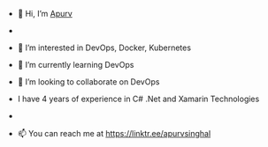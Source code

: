 - 👋 Hi, I’m [Apurv](https://linktr.ee/apurvsinghal)
- 
- 👀 I’m interested in DevOps, Docker, Kubernetes
- 🌱 I’m currently learning DevOps
- 💞️ I’m looking to collaborate on DevOps

- I have 4 years of experience in C# .Net and Xamarin Technologies
- 
- 📫 You can reach me at https://linktr.ee/apurvsinghal


<!---
ApurvSinghal/ApurvSinghal is a ✨ special ✨ repository because its `README.md` (this file) appears on your GitHub profile.
You can click the Preview link to take a look at your changes.
--->
